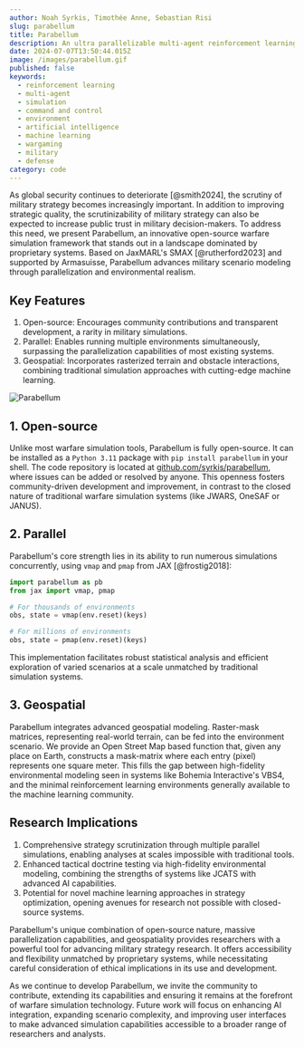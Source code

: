 ```yaml
---
author: Noah Syrkis, Timothée Anne, Sebastian Risi
slug: parabellum
title: Parabellum
description: An ultra parallelizable multi-agent reinforcement learning environment.
date: 2024-07-07T13:50:44.015Z
image: /images/parabellum.gif
published: false
keywords:
  - reinforcement learning
  - multi-agent
  - simulation
  - command and control
  - environment
  - artificial intelligence
  - machine learning
  - wargaming
  - military
  - defense
category: code
---
```


As global security continues to deteriorate [@smith2024], the scrutiny of military strategy becomes increasingly important. In addition to improving strategic quality, the scrutinizability of military strategy can also be expected to increase public trust in military decision-makers. To address this need, we present Parabellum, an innovative open-source warfare simulation framework that stands out in a landscape dominated by proprietary systems. Based on JaxMARL's SMAX [@rutherford2023] and supported by Armasuisse, Parabellum advances military scenario modeling through parallelization and environmental realism.

## Key Features

1. Open-source: Encourages community contributions and transparent development, a rarity in military simulations.
2. Parallel: Enables running multiple environments simultaneously, surpassing the parallelization capabilities of most existing systems.
3. Geospatial: Incorporates rasterized terrain and obstacle interactions, combining traditional simulation approaches with cutting-edge machine learning.

![Parabellum](/images/parabellum.gif)

## 1. Open-source

Unlike most warfare simulation tools, Parabellum is fully open-source. It can be installed as a `Python 3.11` package with `pip install parabellum` in your shell. The code repository is located at [github.com/syrkis/parabellum](https://github.com/syrkis/parabellum), where issues can be added or resolved by anyone. This openness fosters community-driven development and improvement, in contrast to the closed nature of traditional warfare simulation systems (like JWARS, OneSAF or JANUS).

## 2. Parallel

Parabellum's core strength lies in its ability to run numerous simulations concurrently, using `vmap` and `pmap` from JAX [@frostig2018]:

```python
import parabellum as pb
from jax import vmap, pmap

# For thousands of environments
obs, state = vmap(env.reset)(keys)

# For millions of environments
obs, state = pmap(env.reset)(keys)
```

This implementation facilitates robust statistical analysis and efficient exploration of varied scenarios at a scale unmatched by traditional simulation systems.

## 3. Geospatial

Parabellum integrates advanced geospatial modeling. Raster-mask matrices, representing real-world terrain, can be fed into the environment scenario. We provide an Open Street Map based function that, given any place on Earth, constructs a mask-matrix where each entry (pixel) represents one square meter. This fills the gap between high-fidelity environmental modeling seen in systems like Bohemia Interactive's VBS4, and the minimal reinforcement learning environments generally available to the machine learning community.

## Research Implications

1. Comprehensive strategy scrutinization through multiple parallel simulations, enabling analyses at scales impossible with traditional tools.
2. Enhanced tactical doctrine testing via high-fidelity environmental modeling, combining the strengths of systems like JCATS with advanced AI capabilities.
3. Potential for novel machine learning approaches in strategy optimization, opening avenues for research not possible with closed-source systems.

Parabellum's unique combination of open-source nature, massive parallelization capabilities, and geospatiality provides researchers with a powerful tool for advancing military strategy research. It offers accessibility and flexibility unmatched by proprietary systems, while necessitating careful consideration of ethical implications in its use and development.

As we continue to develop Parabellum, we invite the community to contribute, extending its capabilities and ensuring it remains at the forefront of warfare simulation technology. Future work will focus on enhancing AI integration, expanding scenario complexity, and improving user interfaces to make advanced simulation capabilities accessible to a broader range of researchers and analysts.
